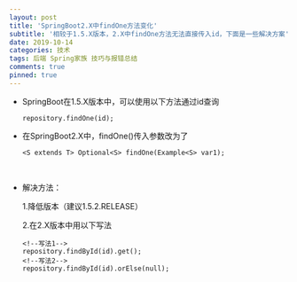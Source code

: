 ```yaml
---
layout: post
title: 'SpringBoot2.X中findOne方法变化'
subtitle: '相较于1.5.X版本，2.X中findOne方法无法直接传入id，下面是一些解决方案'
date: 2019-10-14
categories: 技术
tags: 后端 Spring家族 技巧与报错总结
comments: true
pinned: true
---
```




* SpringBoot在1.5.X版本中，可以使用以下方法通过id查询

  ~~~ 
  repository.findOne(id);
  ~~~

* 在SpringBoot2.X中，findOne()传入参数改为了

  `<S extends T> Optional<S> findOne(Example<S> var1);`

  ​

* 解决方法：

  1.降低版本（建议1.5.2.RELEASE）

  2.在2.X版本中用以下写法

  ```
  <!--写法1-->
  repository.findById(id).get();
  <!--写法2-->
  repository.findById(id).orElse(null);
  ```



